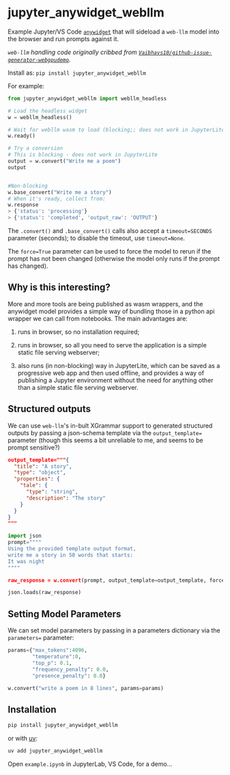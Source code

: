 # jupyter_anywidget_webllm

Example Jupyter/VS Code [`anywidget`](https://anywidget.dev/) that will sideload a `web-llm` model into the browser and run prompts against it.

*`web-llm` handling code originally cribbed from [`Vaibhavs10/github-issue-generator-webgpudemo`](https://github.com/Vaibhavs10/github-issue-generator-webgpu).*

Install as: `pip install jupyter_anywidget_webllm`

For example:

```python
from jupyter_anywidget_webllm import webllm_headless

# Load the headless widget
w = webllm_headless()

# Wait for webllm wasm to load (blocking;; does not work in JupyterLite)
w.ready()

# Try a conversion
# This is blocking - does not work in JupyterLite
output = w.convert("Write me a poem")
output


#Non-blocking
w.base_convert("Write me a story")
# When it's ready, collect from:
w.response
> {'status': 'processing'}
> {'status': 'completed', 'output_raw': 'OUTPUT'}
```

The `.convert()` and `.base_convert()` calls also accept a `timeout=SECONDS` parameter (seconds); to disable the timeout, use `timeout=None`.

The `force=True` parameter can be used to force the model to rerun if the prompt has not been changed (otherwise the model only runs if the prompt has changed).

## Why is this interesting?

More and more tools are being published as wasm wrappers, and the anywidget model provides a simple way of bundling those in a python api wrapper we can call from notebooks. The main advantages are:

1) runs in browser, so no installation required;

2) runs in browser, so all you need to serve the application is a simple static file serving webserver;

3) also runs (in non-blocking) way in JupyterLite, which can be saved as a progressive web app and then used offline, and provides a way of publishing a Jupyter environment without the need for anything other than a simple static file serving webserver.

## Structured outputs

We can use `web-llm`'s in-bult XGrammar support to generated structured outputs by passing a json-schema template via the `output_template=` parameter  (though this seems a bit unreliable to me, and seems to be prompt sensitive?)

```json
output_template="""{
  "title": "A story",
  "type": "object",
  "properties": {
    "tale": {
      "type": "string",
      "description": "The story"
    }
  }
}
"""
```

```python
import json
prompt=""""
Using the provided template output format,
write me a story in 50 words that starts:
It was night
""""

raw_response = w.convert(prompt, output_template=output_template, force=True)

json.loads(raw_response)
```

## Setting Model Parameters

We can set model parameters by passing in a parameters dictionary via the `parameters=` parameter:

```python
params={"max_tokens":4096,
        "temperature":0,
        "top_p": 0.1, 
        "frequency_penalty": 0.0,
        "presence_penalty": 0.0}

w.convert("write a poem in 8 lines", params=params)
```

## Installation

```sh
pip install jupyter_anywidget_webllm
```

or with [uv](https://github.com/astral-sh/uv):

```sh
uv add jupyter_anywidget_webllm
```

Open `example.ipynb` in JupyterLab, VS Code, for a demo...
